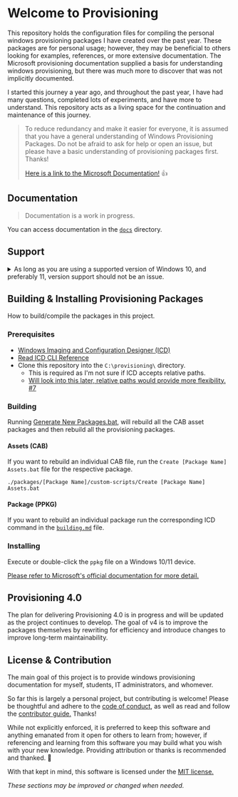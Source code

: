 # Welcome to Provisioning

This repository holds the configuration files for compiling the personal windows provisioning
packages I have created over the past year. These packages are for personal usage; however, they may
be beneficial to others looking for examples, references, or more extensive documentation. The
Microsoft provisioning documentation supplied a basis for understanding windows provisioning, but
there was much more to discover that was not implicitly documented.

I started this journey a year ago, and throughout the past year, I have had many questions,
completed lots of experiments, and have more to understand. This repository acts as a living space
for the continuation and maintenance of this journey.


> To reduce redundancy and make it easier for everyone, it is assumed that you have a general understanding of Windows Provisioning Packages. Do not be afraid to ask for help or open an issue, but please have a basic understanding of provisioning packages first. Thanks!
>
> [Here is a link to the Microsoft Documentation!](https://docs.microsoft.com/windows/configuration/provisioning-packages/provisioning-packages) :thumbsup:

## Documentation

> Documentation is a work in progress.

You can access documentation in the [`docs`](docs) directory.

## Support

<details><summary>As long as you are using a supported version of Windows 10, and preferably 11, version support 
should not be an issue.</summary>
<p>
I almost always use the latest OS version available whether Windows, Linux, or macOS. Therefore,
these packages will always be developed and built using the most recent version of Windows. While
packages have been written, built, and used on up-to-date Windows 11 machines, they should work on
any supported Windows 10 versions.

As an example, the *NetLab Core* package is built on Windows 11 but built for and used on Windows 10
20H2 machines.

For the most part provisioning packages are bound by the software they install and policies they
deploy. [Terminal, for example, currently requires Windows 10 2004 or greater.](https://github.com/microsoft/terminal/issues/11371)
*Windows 10 2004 has already stopped receiving support.* If you created a provisioning package today
that solely installed Terminal, it would install on 2004, even though 2004 is EOL. However, It would
most likely fail on any older Windows version as Terminal's min version is 2004.

Knowing this, when developing and installing provisioning packages it is advised to check the min
version of software and windows policies it installs and deploys. Although, as long as you are using
a supported version of Windows 10, and preferably 11, version support should not be an issue.

🔍 You can go [here](https://docs.microsoft.com/lifecycle/products/) to search for a Microsoft
product's lifecycle.
[Like Windows 10!](https://docs.microsoft.com/lifecycle/products/windows-10-home-and-pro)
</p>
</details>

## Building & Installing Provisioning Packages

How to build/compile the packages in this project.

### Prerequisites

- [Windows Imaging and Configuration Designer (ICD)](https://www.microsoft.com/store/apps/9nblggh4tx22)
- [Read ICD CLI Reference](https://docs.microsoft.com/windows/configuration/provisioning-packages/provisioning-command-line)
- Clone this repository into the `C:\provisioning\` directory.
    - This is required as I'm not sure if ICD accepts relative paths.
    - [Will look into this later, relative paths would provide more flexibility. #7](https://github.com/aisgbnok/provisioning/issues/7)

### Building

Running [Generate New Packages.bat](packages/Generate%20New%20Packages.bat), will rebuild all the
CAB asset packages and then rebuild all the provisioning packages.

#### Assets (CAB)

If you want to rebuild an individual CAB file, run the `Create [Package Name] Assets.bat` file for
the respective package.

```
./packages/[Package Name]/custom-scripts/Create [Package Name] Assets.bat
```

#### Package (PPKG)

If you want to rebuild an individual package run the corresponding ICD command in
the [`building.md`](packages/building.md) file.

### Installing

Execute or double-click the `ppkg` file on a Windows 10/11 device.

[Please refer to Microsoft's official documentation for more detail.](https://docs.microsoft.com/en-us/windows/configuration/provisioning-packages/provisioning-apply-package)

## Provisioning 4.0

The plan for delivering Provisioning 4.0 is in progress and will be updated as the project continues
to develop. The goal of v4 is to improve the packages themselves by rewriting for efficiency and
introduce changes to improve long-term maintainability.

## License & Contribution

The main goal of this project is to provide windows provisioning documentation for myself, students,
IT administrators, and whomever.

So far this is largely a personal project, but contributing is welcome! Please be thoughtful and
adhere to the [code of conduct](CODE_OF_CONDUCT.md), as well as read and follow
the [contributor guide.](CONTRIBUTING.md) Thanks!

While not explicitly enforced, it is preferred to keep this software and anything emanated from it
open for others to learn from; however, if referencing and learning from this software you may build
what you wish with your new knowledge. Providing attribution or thanks is recommended and thanked.
🙏

With that kept in mind, this software is licensed under the [MIT license.](LICENSE.md)

_These sections may be improved or changed when needed._





